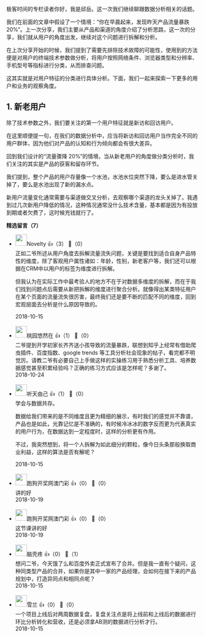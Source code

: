 极客时间的专栏读者你好，我是邱岳。这一次我们继续聊跟数据分析相关的话题。

我们在前面的文章中假设了一个情境：“你在早晨起来，发现昨天产品流量暴跌 20%”。上一次分享，我们主要从产品和渠道的角度介绍了分析思路，这一次的分享，我们就从用户的角度出发，继续对这个问题进行拆解和分析。

在上次分享开始的时候，我们提到了需要先排除技术故障的可能性，使用到的方法便是对用户的终端技术参数做分析，将用户按照网络条件、浏览器类型和分辨率、手机型号等指标进行分类，从而排查问题。

这其实就是对用户特征的分类进行具体分析。下面，我们一起来探索一下更多的用户和业务的观察角度。

## 1. 新老用户

除了技术参数之外，我们要关注的第一个用户特征就是新访和回访用户。

在这里顺便提一句，在我们的数据分析中，应当将新访和回访用户当作完全不同的用户群体，因为他们对产品的认知和行为倾向都会有很大差异。

回到我们设计的“流量骤降 20%”的情境，当从新老用户的角度做分类分析时，我们关注的其实是产品的获客和留存环节。

我们提到，整个产品的用户存量像一个水池，水池水位突然下降，要么是进水管关掉了，要么是水池出现了新的漏水点。

新用户流量变化通常需要与渠道做交叉分析，去观察哪个渠道的龙头关掉了。我遇到过几次新用户降低的情况，这种情况通常没什么技术含量，基本都是因为有投放到期或者欠费了，这时候充钱就行了。
<div><strong>精选留言（7）</strong></div><ul>
<li><img src="https://static001.geekbang.org/account/avatar/00/12/1a/04/8c327014.jpg" width="30px"><span>Novelty</span> 👍（3） 💬（0）<div>正如二爷所述从用户角度去拆解流量流失问题，关键是要找到适合自身产品特性的维度，除了客观用户属性诸如：年龄，性别，新老客户等，我们还可以根据在CRM中以用户的标签为维度进行拆解。

但我认为在实际工作中最考验人的地方不在于对数据多维度的拆解，而在于我们找到问题点后需要从新把拆解的维度进行聚合分析。就像得出某类特征用户在某个页面的流量流失很厉害，最终我们还是要不断的匹配不同的维度，回到宏观层面去分析是什么原因导致的。
</div>2018-10-15</li><br/><li><img src="https://static001.geekbang.org/account/avatar/00/0f/87/25/898dea4e.jpg" width="30px"><span>桃园悠然在</span> 👍（1） 💬（0）<div>二爷提到开学初家长齐齐送小孩导致的流量暴跌，联想到知乎上经常有借助爬虫插件、百度指数、google trends 等工具分析社会现象的帖子，看完都不明觉厉。请教二爷有必要自己上手做这样的实操练习用于熟悉分析工具、培养数据感觉甚至积累经验吗？正确的练习方式应该是怎样呢？多谢了。</div>2018-10-24</li><br/><li><img src="https://static001.geekbang.org/account/avatar/00/0f/8e/8b/38b93ca0.jpg" width="30px"><span>听天由己</span> 👍（1） 💬（0）<div>学会与数据共存。

数据给我们带来的是不同维度且更为精细的展示，有时我们的感觉并不靠谱，产品也是如此，光靠记忆是不准确的，有时候冷冰冰的数字反而更为代表真实的用户行为，在数据达到一定程度时，这样的分析更有作用。

不过，我突然想到，将一个人拆解为如此细分的颗粒，像今日头条那般换取商业利益，这样的算法是否有解呢？</div>2018-10-15</li><br/><li><img src="https://static001.geekbang.org/account/avatar/00/0f/5a/65/40f66fed.jpg" width="30px"><span>跑狗开奖网澳门彩</span> 👍（0） 💬（0）<div>讲的好</div>2018-10-19</li><br/><li><img src="https://static001.geekbang.org/account/avatar/00/0f/5a/65/40f66fed.jpg" width="30px"><span>跑狗开奖网澳门彩</span> 👍（0） 💬（0）<div>这节课讲的好</div>2018-10-19</li><br/><li><img src="https://static001.geekbang.org/account/avatar/00/11/18/97/740f5d48.jpg" width="30px"><span>脑壳疼</span> 👍（0） 💬（1）<div>想问二爷，今天饿了么和百度外卖正式宣布了合并。但是我一直有个疑问，这种同类型产品的合并，如果你是其中一家的产品经理，会如何在接下来的产品规划中，打造异同点和相同点呢？</div>2018-10-15</li><br/><li><img src="https://static001.geekbang.org/account/avatar/00/12/1f/89/f5c88c0c.jpg" width="30px"><span>雪兰</span> 👍（0） 💬（0）<div>一个项目上线后对两周数据复盘，复盘关注点是将上线前和上线后的数据进行环比分析转化和营收，还是必须拿AB测的数据进行分析才行。</div>2018-10-15</li><br/>
</ul>